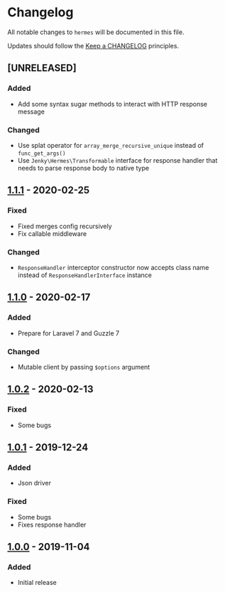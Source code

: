 # Changelog

All notable changes to `hermes` will be documented in this file.

Updates should follow the [Keep a CHANGELOG](http://keepachangelog.com/) principles.

<!-- ## [Unreleased]

### Added

### Changed

### Deprecated

### Removed

### Fixed -->

## [UNRELEASED]

### Added
- Add some syntax sugar methods to interact with HTTP response message

### Changed
- Use splat operator for `array_merge_recursive_unique` instead of `func_get_args()`
- Use `Jenky\Hermes\Transformable` interface for response handler that needs to parse response body to native type

## [1.1.1](https://github.com/jenky/hermes/compare/1.1.0...1.1.1) - 2020-02-25

### Fixed
- Fixed merges config recursively
- Fix callable middleware

### Changed
- `ResponseHandler` interceptor constructor now accepts class name instead of `ResponseHandlerInterface` instance

## [1.1.0](https://github.com/jenky/hermes/compare/1.0.2...1.1.0) - 2020-02-17

### Added
- Prepare for Laravel 7 and Guzzle 7

### Changed
- Mutable client by passing `$options` argument

## [1.0.2](https://github.com/jenky/hermes/compare/1.0.1...1.0.2) - 2020-02-13

### Fixed
- Some bugs

## [1.0.1](https://github.com/jenky/hermes/compare/1.0.0...1.0.1) - 2019-12-24

### Added
- Json driver

### Fixed
- Some bugs
- Fixes response handler

## [1.0.0](https://github.com/jenky/hermes/tree/1.0.1) - 2019-11-04

### Added
- Initial release

